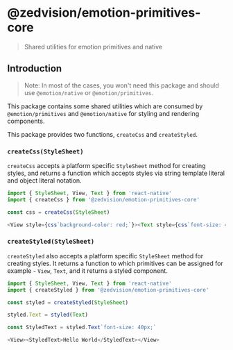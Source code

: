 # @zedvision/emotion-primitives-core

> Shared utilities for emotion primitives and native

## Introduction

> Note: In most of the cases, you won't need this package and should use `@emotion/native` or `@emotion/primitives`.

This package contains some shared utilities which are consumed by `@emotion/primitives` and `@emotion/native` for styling and rendering components.

This package provides two functions, `createCss` and `createStyled`.

### `createCss(StyleSheet)`

`createCss` accepts a platform specific `StyleSheet` method for creating styles, and returns a function which accepts styles via string template literal and object literal notation.

```js
import { StyleSheet, View, Text } from 'react-native'
import { createCss } from '@zedvision/emotion-primitives-core'

const css = createCss(StyleSheet)

<View style={css`background-color: red;`}><Text style={css`font-size: 40px;`}>Hello World</Text></View>
```

### `createStyled(StyleSheet)`

`createStyled` also accepts a platform specific `StyleSheet` method for creating styles. It returns a function to which primitives can be assigned for example - `View`, `Text`, and it returns a styled component.

```js
import { StyleSheet, View, Text } from 'react-native'
import { createStyled } from '@zedvision/emotion-primitives-core'

const styled = createStyled(StyleSheet)

styled.Text = styled(Text)

const StyledText = styled.Text`font-size: 40px;`

<View><StyledText>Hello World</StyledText></View>
```
